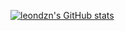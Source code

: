 [![leondzn's GitHub stats](https://github-readme-stats-orcin-mu-29.vercel.app/api?username=leondzn)](https://github.com/anuraghazra/github-readme-stats)


<!--
**leondzn/leondzn** is a ✨ _special_ ✨ repository because its `README.md` (this file) appears on your GitHub profile.

Here are some ideas to get you started:

- 🔭 I’m currently working on ...
- 🌱 I’m currently learning ...
- 👯 I’m looking to collaborate on ...
- 🤔 I’m looking for help with ...
- 💬 Ask me about ...
- 📫 How to reach me: ...
- 😄 Pronouns: ...
- ⚡ Fun fact: ...
-->
